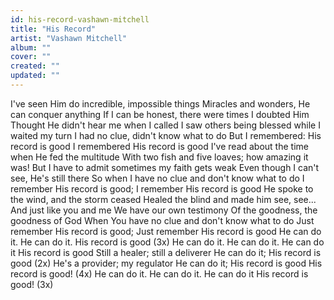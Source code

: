 ```yaml
---
id: his-record-vashawn-mitchell
title: "His Record"
artist: "Vashawn Mitchell"
album: ""
cover: ""
created: ""
updated: ""
---
```


I've seen Him do incredible, impossible things
Miracles and wonders, He can conquer anything
If I can be honest, there were times I doubted Him
Thought He didn't hear me when I called
I saw others being blessed while I waited my turn
I had no clue, didn't know what to do
But I remembered: His record is good
I remembered His record is good
I've read about the time when He fed the multitude
With two fish and five loaves; how amazing it was!
But I have to admit sometimes my faith gets weak
Even though I can't see, He's still there
So when I have no clue and don't know what to do
I remember His record is good;
I remember His record is good
He spoke to the wind, and the storm ceased
Healed the blind and made him see, see...
And just like you and me
We have our own testimony
Of the goodness, the goodness of God
When You have no clue and don't know what to do
Just remember His record is good;
Just remember His record is good
He can do it. He can do it. His record is good
(3x)
He can do it. He can do it. He can do it
His record is good
Still a healer; still a deliverer
He can do it; His record is good
(2x)
He's a provider; my regulator
He can do it; His record is good
His record is good! (4x)
He can do it. He can do it. He can do it
His record is good!
(3x)